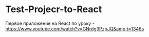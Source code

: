 # Test-Projecr-to-React
Первое приложение на React по уроку - https://www.youtube.com/watch?v=GNrdg3PzpJQ&amp;t=1346s
